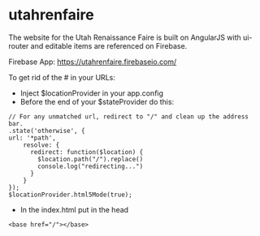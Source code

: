 # utahrenfaire
The website for the Utah Renaissance Faire is built on AngularJS with ui-router and editable items are referenced on Firebase.

Firebase App: https://utahrenfaire.firebaseio.com/

To get rid of the # in your URLs:
- Inject $locationProvider in your app.config
- Before the end of your $stateProvider do this:
```
// For any unmatched url, redirect to "/" and clean up the address bar.
.state('otherwise', {
url: '*path',
	resolve: {
	  redirect: function($location) {
	    $location.path("/").replace()
	    console.log("redirecting...")
	  }
	}
});
$locationProvider.html5Mode(true);
```
- In the index.html put in the head

```
<base href="/"></base>
```